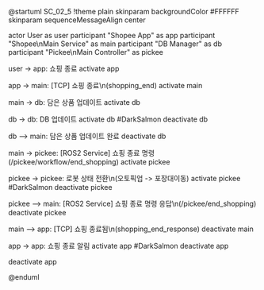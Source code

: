 @startuml SC_02_5
!theme plain
skinparam backgroundColor #FFFFFF
skinparam sequenceMessageAlign center

actor User as user
participant "Shopee App" as app
participant "Shopee\nMain Service" as main
participant "DB Manager" as db
participant "Pickee\nMain Controller" as pickee

user -> app: 쇼핑 종료
activate app

app -> main: [TCP] 쇼핑 종료\n(shopping_end)
activate main

main -> db: 담은 상품 업데이트
activate db

db -> db: DB 업데이트
activate db #DarkSalmon
deactivate db

db --> main: 담은 상품 업데이트 완료
deactivate db

main -> pickee: [ROS2 Service] 쇼핑 종료 명령
(/pickee/workflow/end_shopping)
activate pickee

pickee -> pickee: 로봇 상태 전환\n(오토픽업 -> 포장대이동)
activate pickee #DarkSalmon
deactivate pickee

pickee --> main: [ROS2 Service] 쇼핑 종료 명령 응답\n(/pickee/end_shopping)
deactivate pickee

main --> app: [TCP] 쇼핑 종료됨\n(shopping_end_response)
deactivate main

app -> app: 쇼핑 종료 알림
activate app #DarkSalmon
deactivate app

deactivate app

@enduml